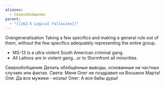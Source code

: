 ```yaml
---
aliases:
  - Сверхобобщение
parent:
  - "[[162.5 Logical Fallacies]]"
---
```

Overgeneralisation
Taking a few specifics and making a general rule out of them, without the few specifics adequately representing the entire group.
- MS-13 is a ultra violent South American criminal gang.
- All Latinos are in violent gang...or to Stormfront all minorities.

Сверхобобщение
Делать обобщённые выводы, основанные на частных случаях или фактах.
Света: Меня Олег не поздравил на Восьмое Марта!
Оля: Да все мужики - козлы!
Олег: А все бабы дуры!